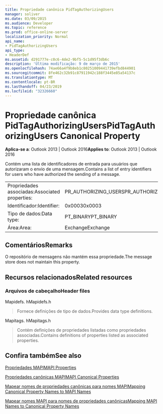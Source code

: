 ```yaml
---
title: Propriedade canônica PidTagAuthorizingUsers
manager: soliver
ms.date: 03/09/2015
ms.audience: Developer
ms.topic: reference
ms.prod: office-online-server
localization_priority: Normal
api_name:
- PidTagAuthorizingUsers
api_type:
- HeaderDef
ms.assetid: d291777e-c0c6-4de2-9bf5-5c1d95f3db6c
description: 'Última modificação: 9 de março de 2015'
ms.openlocfilehash: 74ae66a4f9b8eb1c80251009441739efbd844901
ms.sourcegitcommit: 8fe462c32b91c87911942c188f3445e85a54137c
ms.translationtype: MT
ms.contentlocale: pt-BR
ms.lasthandoff: 04/23/2019
ms.locfileid: "32326660"
---
```

# <a name="pidtagauthorizingusers-canonical-property"></a><span data-ttu-id="a9924-103">Propriedade canônica PidTagAuthorizingUsers</span><span class="sxs-lookup"><span data-stu-id="a9924-103">PidTagAuthorizingUsers Canonical Property</span></span>

  
  
<span data-ttu-id="a9924-104">**Aplica-se a**: Outlook 2013 | Outlook 2016</span><span class="sxs-lookup"><span data-stu-id="a9924-104">**Applies to**: Outlook 2013 | Outlook 2016</span></span> 
  
<span data-ttu-id="a9924-105">Contém uma lista de identificadores de entrada para usuários que autorizaram o envio de uma mensagem.</span><span class="sxs-lookup"><span data-stu-id="a9924-105">Contains a list of entry identifiers for users who have authorized the sending of a message.</span></span>
  
|||
|:-----|:-----|
|<span data-ttu-id="a9924-106">Propriedades associadas:</span><span class="sxs-lookup"><span data-stu-id="a9924-106">Associated properties:</span></span>  <br/> |<span data-ttu-id="a9924-107">PR_AUTHORIZING_USERS</span><span class="sxs-lookup"><span data-stu-id="a9924-107">PR_AUTHORIZING_USERS</span></span>  <br/> |
|<span data-ttu-id="a9924-108">Identificador:</span><span class="sxs-lookup"><span data-stu-id="a9924-108">Identifier:</span></span>  <br/> |<span data-ttu-id="a9924-109">0x0003</span><span class="sxs-lookup"><span data-stu-id="a9924-109">0x0003</span></span>  <br/> |
|<span data-ttu-id="a9924-110">Tipo de dados:</span><span class="sxs-lookup"><span data-stu-id="a9924-110">Data type:</span></span>  <br/> |<span data-ttu-id="a9924-111">PT_BINARY</span><span class="sxs-lookup"><span data-stu-id="a9924-111">PT_BINARY</span></span>  <br/> |
|<span data-ttu-id="a9924-112">Área:</span><span class="sxs-lookup"><span data-stu-id="a9924-112">Area:</span></span>  <br/> |<span data-ttu-id="a9924-113">Exchange</span><span class="sxs-lookup"><span data-stu-id="a9924-113">Exchange</span></span>  <br/> |
   
## <a name="remarks"></a><span data-ttu-id="a9924-114">Comentários</span><span class="sxs-lookup"><span data-stu-id="a9924-114">Remarks</span></span>

<span data-ttu-id="a9924-115">O repositório de mensagens não mantém essa propriedade.</span><span class="sxs-lookup"><span data-stu-id="a9924-115">The message store does not maintain this property.</span></span>
  
## <a name="related-resources"></a><span data-ttu-id="a9924-116">Recursos relacionados</span><span class="sxs-lookup"><span data-stu-id="a9924-116">Related resources</span></span>

### <a name="header-files"></a><span data-ttu-id="a9924-117">Arquivos de cabeçalho</span><span class="sxs-lookup"><span data-stu-id="a9924-117">Header files</span></span>

<span data-ttu-id="a9924-118">Mapidefs. h</span><span class="sxs-lookup"><span data-stu-id="a9924-118">Mapidefs.h</span></span>
  
> <span data-ttu-id="a9924-119">Fornece definições de tipo de dados.</span><span class="sxs-lookup"><span data-stu-id="a9924-119">Provides data type definitions.</span></span>
    
<span data-ttu-id="a9924-120">Mapitags. h</span><span class="sxs-lookup"><span data-stu-id="a9924-120">Mapitags.h</span></span>
  
> <span data-ttu-id="a9924-121">Contém definições de propriedades listadas como propriedades associadas.</span><span class="sxs-lookup"><span data-stu-id="a9924-121">Contains definitions of properties listed as associated properties.</span></span>
    
## <a name="see-also"></a><span data-ttu-id="a9924-122">Confira também</span><span class="sxs-lookup"><span data-stu-id="a9924-122">See also</span></span>



[<span data-ttu-id="a9924-123">Propriedades MAPI</span><span class="sxs-lookup"><span data-stu-id="a9924-123">MAPI Properties</span></span>](mapi-properties.md)
  
[<span data-ttu-id="a9924-124">Propriedades canônicas MAPI</span><span class="sxs-lookup"><span data-stu-id="a9924-124">MAPI Canonical Properties</span></span>](mapi-canonical-properties.md)
  
[<span data-ttu-id="a9924-125">Mapear nomes de propriedades canônicas para nomes MAPI</span><span class="sxs-lookup"><span data-stu-id="a9924-125">Mapping Canonical Property Names to MAPI Names</span></span>](mapping-canonical-property-names-to-mapi-names.md)
  
[<span data-ttu-id="a9924-126">Mapear nomes MAPI para nomes de propriedades canônicas</span><span class="sxs-lookup"><span data-stu-id="a9924-126">Mapping MAPI Names to Canonical Property Names</span></span>](mapping-mapi-names-to-canonical-property-names.md)

